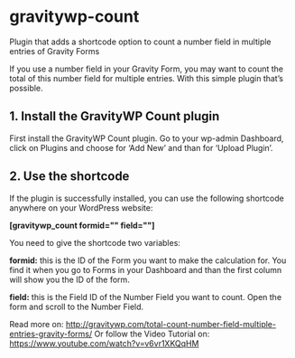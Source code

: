 # gravitywp-count
Plugin that adds a shortcode option to count a number field in multiple entries of Gravity Forms

If you use a number field in your Gravity Form, you may want to count the total of this number field for multiple entries. With this simple plugin that’s possible.

<h2>1. Install the GravityWP Count plugin</h2>

First install the GravityWP Count plugin. Go to your wp-admin Dashboard, click on Plugins and choose for ‘Add New’  and than for ‘Upload Plugin’.

<h2>2. Use the shortcode</h2>

If the plugin is successfully installed, you can use the following shortcode anywhere on your WordPress website:

<b>[gravitywp_count formid="" field=""]</b>

You need to give the shortcode two variables:

<b>formid:</b> this is the ID of the Form you want to make the calculation for. You find it when you go to Forms in your Dashboard and than the first column will show you the ID of the form.

<b>field:</b> this is the Field ID of the Number Field you want to count. Open the form and scroll to the Number Field.

Read more on: http://gravitywp.com/total-count-number-field-multiple-entries-gravity-forms/
Or follow the Video Tutorial on: https://www.youtube.com/watch?v=v6vr1XKQqHM

